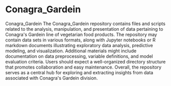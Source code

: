 # Conagra_Gardein
Conagra_Gardein
The Conagra_Gardein repository contains files and scripts related to the analysis, manipulation, and presentation of data pertaining to Conagra's Gardein line of vegetarian food products. The repository may contain data sets in various formats, along with Jupyter notebooks or R markdown documents illustrating exploratory data analysis, predictive modeling, and visualization. Additional materials might include documentation on data preprocessing, variable definitions, and model evaluation criteria. Users should expect a well-organized directory structure that promotes collaboration and easy maintenance. Overall, the repository serves as a central hub for exploring and extracting insights from data associated with Conagra's Gardein division.
